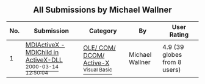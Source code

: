 ﻿<div align="center">

## All Submissions by Michael Wallner

</div>

No.  | Submission | Category | By   | User Rating
---- | ---------- | -------- | ---- | -----------
1 | [MDIActiveX \- MDIChild in ActiveX\-DLL<br /><sup>2000-03-14 12:50:04</sup>](https://github.com/Planet-Source-Code/michael-wallner-mdiactivex-mdichild-in-activex-dll__1-6577) | [OLE/ COM/ DCOM/ Active\-X<br /><sup>Visual Basic</sup>](../ByCategory/ole-com-dcom-active-x__1-29.md) | Michael Wallner | 4.9 (39 globes from 8 users)
